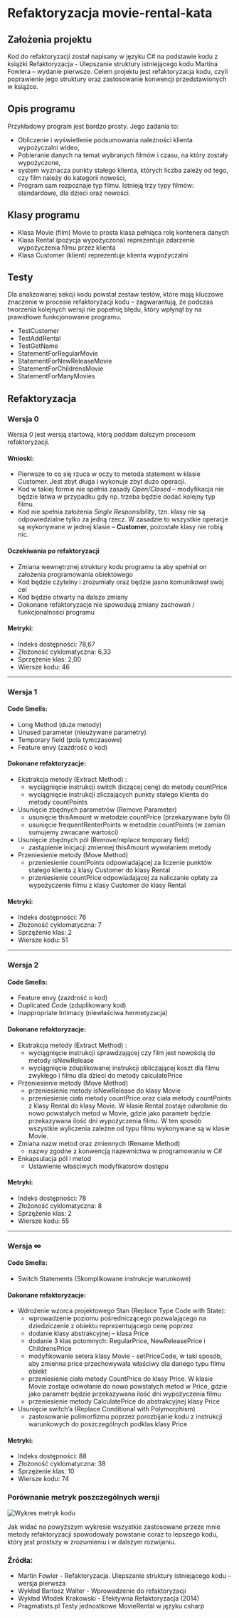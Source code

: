 ﻿# Refaktoryzacja movie-rental-kata

## Założenia projektu
Kod do refaktoryzacji został napisany w języku C# na podstawie kodu z książki Refaktoryzacja - Ulepszanie struktury istniejącego kodu Martina Fowlera – wydanie pierwsze. 
Celem projektu jest refaktoryzacja kodu, czyli poprawienie jego struktury oraz zastosowanie konwencji przedstawionych w książce.

## Opis programu
Przykładowy program jest bardzo prosty. Jego zadania to:
* Obliczenie i wyświetlenie podsumowania należności klienta wypożyczalni wideo,
* Pobieranie danych na temat wybranych filmów i czasu, na który zostały wypożyczone, 
* system wyznacza punkty stałego klienta, których liczba zależy od tego, czy film należy do kategorii nowości,
* Program sam rozpoznaje typ filmu. Istnieją trzy typy filmów: standardowe, dla dzieci oraz nowości. 

## Klasy programu
* Klasa Movie (film) Movie to prosta klasa pełniąca rolę kontenera danych
* Klasa Rental (pozycja wypożyczona) reprezentuje zdarzenie wypożyczenia filmu przez klienta
* Klasa Customer (klient) reprezentuje klienta wypożyczalni

## Testy
Dla analizowanej sekcji kodu powstał zestaw testów, które mają kluczowe znaczenie w procesie refaktoryzacji kodu – zagwarantują, że podczas tworzenia kolejnych wersji nie popełnię błędu, który wpłynął by na prawidłowe funkcjonowanie programu.
* TestCustomer
* TestAddRental
* TestGetName
* StatementForRegularMovie
* StatementForNewReleaseMovie
* StatementForChildrensMovie
* StatementForManyMovies

## Refaktoryzacja

### Wersja 0
Wersja 0 jest wersją startową, którą poddam dalszym procesom refaktoryzacji.

#### Wnioski:
* Pierwsze to co się rzuca w oczy to metoda statement w klasie Customer. Jest zbyt długa i wykonuje zbyt dużo operacji.
* Kod w takiej formie nie spełnia zasady *Open/Closed* – modyfikacja nie będzie łatwa w przypadku 
gdy np. trzeba będzie dodać kolejny typ filmu.
* Kod nie spełnia założenia *Single Responsibility*, tzn. klasy nie są odpowiedzialne tylko za jedną rzecz. W zasadzie to wszystkie 
operacje są wykonywane w jednej klasie – **Customer**, pozostałe klasy nie robią nic.

#### Oczekiwania po refaktoryzacji
* Zmiana wewnętrznej struktury kodu programu ta aby spełniał on założenia programowania obiektowego
* Kod będzie czytelny i zrozumiały oraz będzie jasno komunikował swój cel
* Kod będzie otwarty na dalsze zmiany
* Dokonane refaktoryzacje nie spowodują zmiany zachowań / funkcjonalności programu

#### Metryki:
* Indeks dostępności: 78,67
* Złożoność cyklomatyczna: 6,33
* Sprzężenie klas: 2,00
* Wiersze kodu: 46

--- 
### Wersja 1
#### Code Smells:
* Long Method (duże metody)
* Unused parameter (nieużywane parametry)
* Temporary field (pola tymczasowe)
* Feature envy (zazdrość o kod) 

#### Dokonane refaktoryzacje:
* Ekstrakcja metody (Extract Method) :
  * wyciągnięcie instrukcji switch (liczącej cenę) do metody countPrice
  * wyciągnięcie instrukcji zliczających punkty stałego klienta do metody countPoints
* Usunięcie zbędnych parametrów (Remove Parameter)
  * usunięcie thisAmount w metodzie countPrice (przekazywane było 0)
  * usunięcie frequentRenterPoints w metodzie countPoints (w zamian sumujemy zwracane wartości)
* Usunięcie zbędnych pól  (Remove/replace temporary field)
  * zastąpienie inicjacji zmiennej thisAmount wywołaniem metody
* Przeniesienie metody (Move Method)
  * przeniesienie countPoints odpowiadającej za liczenie punktów stałego klienta z klasy Customer do klasy Rental	
  * przeniesienie countPrice odpowiadającej za naliczanie opłaty za wypożyczenie filmu z klasy Customer do klasy Rental	

#### Metryki:
  * Indeks dostępności: 76
  * Złożoność cyklomatyczna: 7
  * Sprzężenie klas: 2
  * Wiersze kodu: 51



--- 
### Wersja 2
#### Code Smells:
* Feature envy (zazdrość o kod)
* Duplicated Code (zduplikowany kod)
* Inappropriate Intimacy (niewłaściwa hermetyzacja)
 
#### Dokonane refaktoryzacje:
* Ekstrakcja metody (Extract Method) :
    * wyciągnięcie instrukcji sprawdzającej czy film jest nowością do metody isNewRelease
    * wyciągnięcie zduplikowanej instrukcji obliczającej koszt dla filmu zwykłego i filmu dla dzieci do metody calculatePrice
* Przeniesienie metody (Move Method)
    * przeniesienie metody isNewRelease do klasy Movie
    * przeniesienie ciała metody countPrice oraz ciała metody countPoints z klasy Rental do klasy Movie.
    W klasie Rental zostaje odwołanie do nowo powstałych metod w Movie, gdzie jako parametr będzie przekazywana ilość dni wypożyczenia filmu.
    W ten sposób wszystkie wyliczenia zależne od typu filmu wykonywane są w klasie Movie.
* Zmiana nazw metod oraz zmiennych (Rename Method)
    * nazwy zgodne z konwencją nazewnictwa w programowaniu w C# 
* Enkapsulacja pól i metod
  * Ustawienie właściwych modyfikatorów dostępu

#### Metryki:
* Indeks dostępności: 78
* Złożoność cyklomatyczna: 8
* Sprzężenie klas: 2
* Wiersze kodu: 55


--- 
### Wersja ∞
#### Code Smells:
* Switch Statements (Skomplikowane instrukcje warunkowe)
#### Dokonane refaktoryzacje:
* Wdrożenie wzorca projektowego Stan (Replace Type Code with State):
  * wprowadzenie poziomu pośredniczącego pozwalającego na dziedziczenie z obiektu reprezentującego cenę poprzez
  * dodanie klasy abstrakcyjnej – klasa Price
  * dodanie 3 klas potomnych: RegularPrice, NewReleasePrice i ChildrensPrice
  * modyfikowanie setera klasy Movie - setPriceCode, w taki sposób, aby zmienna price przechowywała właściwy dla danego typu filmu obiekt 
  * przeniesienie ciała metody CountPrice do klasy Price. W klasie Movie zostaje odwołanie do nowo powstałych metod w Price, gdzie jako parametr będzie przekazywana ilość dni wypożyczenia filmu
  * przeniesienie metody CalculatePrice do abstrakcyjnej klasy Price
* Usunięcie switch’a (Replace Conditional with Polymorphism) 
  * zastosowanie polimorfizmu poprzez porozbijanie kodu z instrukcji warunkowych do poszczególnych podklas klasy Price
#### Metryki:
- Indeks dostępności: 88
- Złożoność cyklomatyczna: 38
- Sprzężenie klas: 10
- Wiersze kodu: 74

### Porównanie metryk poszczególnych wersji
![Wykres metryk kodu](Images/plot.png)

Jak widać na powyższym wykresie wszystkie zastosowane przeze mnie metody refaktoryzacji spowodowały powstanie coraz to lepszego kodu, który jest prostszy w zrozumieniu i w dalszym rozwijaniu. 

### Źródła:
* Martin Fowler - Refaktoryzacja. Ulepszanie struktury istniejącego kodu – wersja pierwsza 
* Wykład Bartosz Walter - Wprowadzenie do refaktoryzacji
* Wykład Włodek Krakowski - Efektywna Refaktoryzacja (2014)
* Pragmatists.pl Testy jednostkowe MovieRental w języku csharp